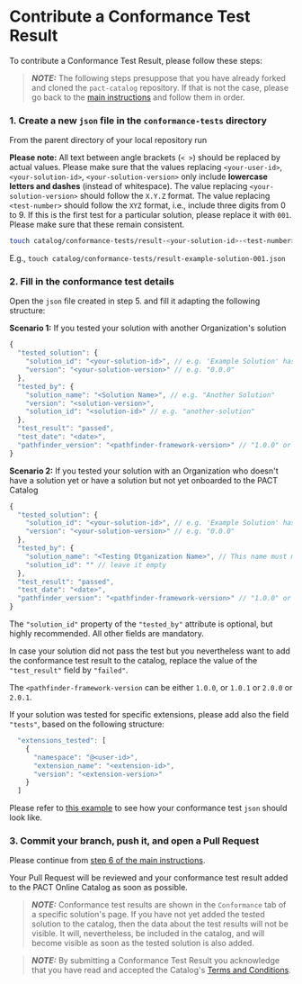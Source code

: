 # Contribute a Conformance Test Result

To contribute a Conformance Test Result, please follow these steps:

> **_NOTE:_** The following steps presuppose that you have already forked and cloned the `pact-catalog` repository. If that is not the case, please go back to the [main instructions](/README.md) and follow them in order.

### 1. Create a new `json` file in the `conformance-tests` directory

From the parent directory of your local repository run

<strong>Please note:</strong> All text between angle brackets (`< >`) should be replaced by actual values. Please make sure that the values replacing `<your-user-id>`, `<your-solution-id>`, `<your-solution-version>` only include <strong>lowercase letters and dashes</strong> (instead of whitespace). The value replacing `<your-solution-version>` should follow the `X.Y.Z` format. The value replacing `<test-number>` should follow the `XYZ` format, i.e., include three digits from 0 to 9. If this is the first test for a particular solution, please replace it with `001`. Please make sure that these remain consistent.

```sh
touch catalog/conformance-tests/result-<your-solution-id>-<test-number>.json
```

E.g., `touch catalog/conformance-tests/result-example-solution-001.json`

### 2. Fill in the conformance test details

Open the `json` file created in step 5. and fill it adapting the following structure:

<b>Scenario 1:</b> If you tested your solution with another Organization's solution
```javascript
{
  "tested_solution": {
    "solution_id": "<your-solution-id>", // e.g. 'Example Solution' has solution id "example-solution"
    "version": "<your-solution-version>" // e.g. "0.0.0"
  },
  "tested_by": {
    "solution_name": "<Solution Name>", // e.g. "Another Solution"
    "version": "<solution-version>",
    "solution_id": "<solution-id>" // e.g. "another-solution"
  },
  "test_result": "passed",
  "test_date": "<date>",
  "pathfinder_version": "<pathfinder-framework-version>" // "1.0.0" or "1.0.1" or "2.0.0" or "2.0.1"
}
```
<b>Scenario 2:</b> If you tested your solution with an Organization who doesn't have a solution yet or have a solution but not yet onboarded to the PACT Catalog
```javascript
{
  "tested_solution": {
    "solution_id": "<your-solution-id>", // e.g. 'Example Solution' has solution id "example-solution"
    "version": "<your-solution-version>" // e.g. "0.0.0"
  },
  "tested_by": {
    "solution_name": "<Testing Otganization Name>", // This name must match with the User Name this Organization has registered itself in the PACT Catalog e.g. "ABC Corp"
    "solution_id": "" // leave it empty
  },
  "test_result": "passed",
  "test_date": "<date>",
  "pathfinder_version": "<pathfinder-framework-version>" // "1.0.0" or "1.0.1" or "2.0.0" or "2.0.1"
}
```
The `"solution_id"` property of the `"tested_by"` attribute is optional, but highly recommended. All other fields are mandatory.

In case your solution did not pass the test but you nevertheless want to add the conformance test result to the catalog, replace the value of the `"test_result"` field by `"failed"`.

The `<pathfinder-framework-version` can be either `1.0.0`, or  `1.0.1` or `2.0.0` or `2.0.1`.

If your solution was tested for specific extensions, please add also the field `"tests"`, based on the following structure:

```javascript
  "extensions_tested": [
    {
      "namespace": "@<user-id>",
      "extension_name": "<extension-id>",
      "version": "<extension-version>"
    }
  ]
```

Please refer to [this example](./catalog/examples/conformance-tests/result-example-solution-001.json) to see how your conformance test `json` should look like.

### 3. Commit your branch, push it, and open a Pull Request

Please continue from [step 6 of the main instructions](/README.md#4-commit-and-push-your-branch).

Your Pull Request will be reviewed and your conformance test result added to the PACT Online Catalog as soon as possible.

> **_NOTE:_** Conformance test results are shown in the `Conformance` tab of a specific solution's page. If you have not yet added the tested solution to the catalog, then the data about the test results will not be visible. It will, nevertheless, be included in the catalog, and will become visible as soon as the tested solution is also added.

> **_NOTE:_** By submitting a Conformance Test Result you acknowledge that you have read and accepted the Catalog's [Terms and Conditions](/catalog/legal/TERMSANDCONDITIONS.md).
